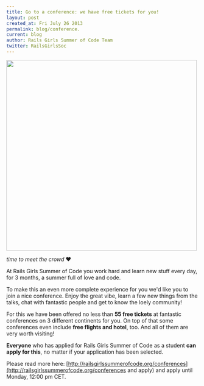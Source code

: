 ```yaml
---
title: Go to a conference: we have free tickets for you!
layout: post
created_at: Fri July 26 2013
permalink: blog/conference.
current: blog
author: Rails Girls Summer of Code Team
twitter: RailsGirlsSoc
---
```



<img src="https://f.cloud.github.com/assets/1711357/862757/f30569be-f5fa-11e2-97ee-1b32a3da5138.png" width="500">

*time to meet the crowd*  &hearts;



At Rails Girls Summer of Code you work hard and learn new stuff every day, for
3 months, a summer full of love and code.

To make this an even more complete experience for you we'd like you to join a
nice conference. Enjoy the great vibe, learn a few new things from the talks, chat with fantastic people and get to know the loely community!


For this we have been offered no less than **55 free tickets** at fantastic
conferences on 3 different continents for you. On top of that some conferences
even include **free flights and hotel**, too. And all of them are very worth
visiting!

**Everyone** who has applied for Rails Girls Summer of Code as a student **can apply for this**, no matter if your application has been selected.

Please read more here: [http://railsgirlssummerofcode.org/conferences](http://railsgirlssummerofcode.org/conferences and apply) and apply
until Monday, 12:00 pm CET.
